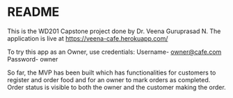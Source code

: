 # README

This is the WD201 Capstone project done by Dr. Veena Guruprasad N.
The application is live at https://veena-cafe.herokuapp.com/

To try this app as an Owner, use credentials:
Username- owner@cafe.com
Password- owner

So far, the MVP has been built which has functionalities for customers to register and order food and for an owner to mark orders as completed. Order status is visible to both the owner and the customer making the order.
